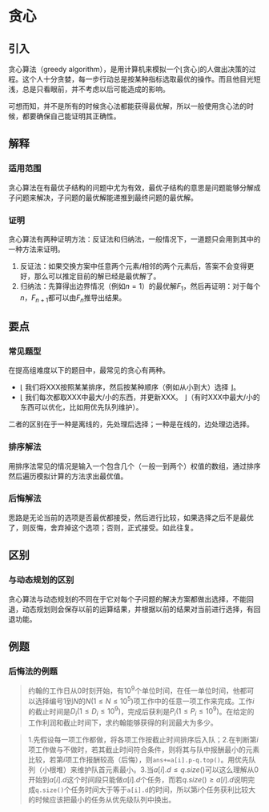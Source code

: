 # 贪心

## 引入

贪心算法（greedy algorithm），是用计算机来模拟一个$\lfloor$贪心$\rfloor$的人做出决策的过程。这个人十分贪婪，每一步行动总是按某种指标选取最优的操作。而且他目光短浅，总是只看眼前，并不考虑以后可能造成的影响。

可想而知，并不是所有的时候贪心法都能获得最优解，所以一般使用贪心法的时候，都要确保自己能证明其正确性。

## 解释

### 适用范围

贪心算法在有最优子结构的问题中尤为有效，最优子结构的意思是问题能够分解成子问题来解决，子问题的最优解能递推到最终问题的最优解。

### 证明

贪心算法有两种证明方法：反证法和归纳法，一般情况下，一道题只会用到其中的一种方法来证明。

1. 反证法：如果交换方案中任意两个元素/相邻的两个元素后，答案不会变得更好，那么可以推定目前的解已经是最优解了。
2. 归纳法：先算得出边界情况（例如$n=1$）的最优解$F_1$，然后再证明：对于每个$n$，$F_{n+1}$都可以由$F_n$推导出结果。

## 要点

### 常见题型

在提高组难度以下的题目中，最常见的贪心有两种。
- $\lfloor$ 我们将XXX按照某某排序，然后按某种顺序（例如从小到大）选择 $\rfloor$。
- $\lfloor$ 我们每次都取XXX中最大/小的东西，并更新XXX。 $\rfloor$（有时XXX中最大/小的东西可以优化，比如用优先队列维护）。

二者的区别在于一种是离线的，先处理后选择；一种是在线的，边处理边选择。

### 排序解法

用排序法常见的情况是输入一个包含几个（一般一到两个）权值的数组，通过排序然后遍历模拟计算的方法求出最优值。

### 后悔解法

思路是无论当前的选项是否最优都接受，然后进行比较，如果选择之后不是最优了，则反悔，舍弃掉这个选项；否则，正式接受。如此往复。

## 区别

### 与动态规划的区别

贪心算法与动态规划的不同在于它对每个子问题的解决方案都做出选择，不能回退，动态规划则会保存以前的运算结果，并根据以前的结果对当前进行选择，有回退功能。

## 例题

### 后悔法的例题

> 约翰的工作日从$0$时刻开始，有$10^9$个单位时间，在任一单位时间，他都可以选择编号$1$到$N$的$N(1\leq N\leq 10^5)$项工作中的任意一项工作来完成。工作$i$的截止时间是$D_i(1\leq D_i\leq 10^9)$，完成后获利是$P_i(1\leq P_i\leq 10^9)$。在给定的工作利润和截止时间下，求约翰能够获得的利润最大为多少。

> 1.先假设每一项工作都做，将各项工作按截止时间排序后入队；2.在判断第$i$项工作做与不做时，若其截止时间符合条件，则将其与队中报酬最小的元素比较，若第$i$项工作报酬较高（后悔），则`ans+=a[i].p-q.top()`。用优先队列（小根堆）来维护队首元素最小。3.当$a[i].d\leq q.size()$可以这么理解从$0$开始到$a[i].d$这个时间段只能做$a[i].d$个任务，而若$q.size()\geq a[i].d$说明完成`q.size()`个任务时间大于等于`a[i].d`的时间，所以第$i$个任务获利比较大的时候应该把最小的任务从优先级队列中换出。
```c#


```
